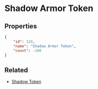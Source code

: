 # Shadow Armor Token

<no description available>

## Properties

```json
{
    "id": 124,
    "name": "Shadow Armor Token",
    "count": -100
}
```

## Related

- [Shadow Token](../items/3540-shadow-token.md)

